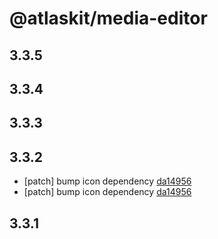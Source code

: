 # @atlaskit/media-editor

## 3.3.5

## 3.3.4

## 3.3.3

## 3.3.2

- [patch] bump icon dependency [da14956](https://bitbucket.org/atlassian/atlaskit-mk-2/commits/da14956)
- [patch] bump icon dependency [da14956](https://bitbucket.org/atlassian/atlaskit-mk-2/commits/da14956)

## 3.3.1
